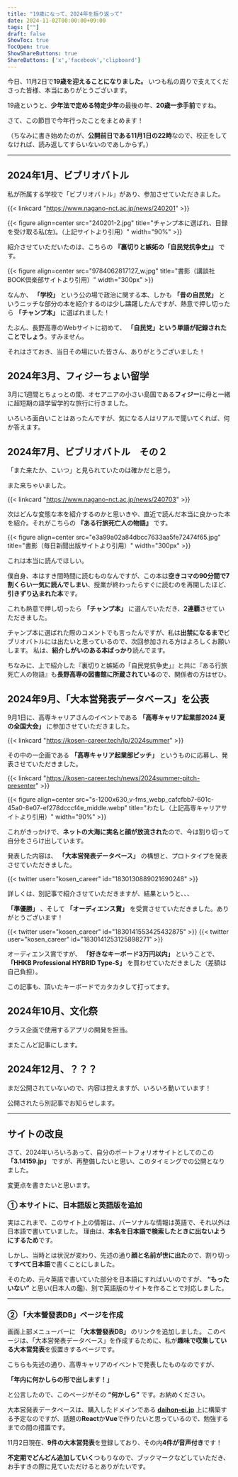 ```yaml
---
title: "19歳になって、2024年を振り返って"
date: 2024-11-02T00:00:00+09:00
tags: [""]
draft: false
ShowToc: true
TocOpen: true
ShowShareButtons: true
ShareButtons: ['x','facebook','clipboard']
---
```


今日、11月2日で**19歳を迎えることになりました。**
いつも私の周りで支えてくださった皆様、本当にありがとうございます。

19歳というと、**少年法で定める特定少年**の最後の年、**20歳一歩手前**ですね。

さて、この節目で今年行ったことをまとめます！

（ちなみに書き始めたのが、**公開前日である11月1日の22時**なので、校正をしてなければ、読み返してすらいないのであしからず。）

---

## 2024年1月、ビブリオバトル

私が所属する学校で「ビブリオバトル」があり、参加させていただきました。

{{< linkcard "https://www.nagano-nct.ac.jp/news/240201" >}}

{{< figure align=center src="240201-2.jpg" title="チャンプ本に選ばれ、目録を受け取る私(左)。（上記サイトより引用）" width="90%" >}}

紹介させていただいたのは、こちらの **『裏切りと嫉妬の「自民党抗争史」』** です。

{{< figure align=center src="9784062817127_w.jpg" title="書影（講談社BOOK倶楽部サイトより引用）" width="300px" >}}

なんか、 **「学校」** という公の場で政治に関する本、しかも **「昔の自民党」** というニッチな部分の本を紹介するのは少し躊躇したんですが、熱意で押し切ったら **「チャンプ本」** に選ばれました！

たぶん、長野高専のWebサイトに初めて、 **「自民党」という単語が記録されたことでしょう**。すみません。

それはさておき、当日その場にいた皆さん、ありがとうございました！

## 2024年3月、フィジーちょい留学

3月に1週間とちょっとの間、オセアニアの小さい島国である**フィジー**に母と一緒に超短期の語学留学的な旅行に行きました。

いろいろ面白いことはあったんですが、気になる人はリアルで聞いてくれば、何か答えます。

## 2024年7月、ビブリオバトル　その２

「また来たか、こいつ」と見られていたのは確かだと思う。

また来ちゃいました。

{{< linkcard "https://www.nagano-nct.ac.jp/news/240703" >}}

次はどんな変態な本を紹介するのかと思いきや、直近で読んだ本当に良かった本を紹介。それがこちらの **『ある行旅死亡人の物語』** です。


{{< figure align=center src="e3a99a02a84dbcc7633aa5fe72474f65.jpg" title="書影（毎日新聞出版サイトより引用）" width="300px" >}}

これは本当に読んでほしい。

僕自身、本はすき間時間に読むものなんですが、この本は**空きコマの90分間で7割くらい一気に読んでしまい**、授業が終わったらすぐに読むのを再開したほど、**引きずり込まれた本**です。

これも熱意で押し切ったら **「チャンプ本」** に選んでいただき、**2連覇**させていただきました。

チャンプ本に選ばれた際のコメントでも言ったんですが、私は**出禁になるまで**ビブリオバトルには出たいと思っているので、次回参加される方はよろしくお願いします。
私は、**紹介しがいのある本ばっかり**読んでます。

ちなみに、上で紹介した『裏切りと嫉妬の「自民党抗争史」』と共に『ある行旅死亡人の物語』も**長野高専の図書館に所蔵されている**ので、関係者の方はぜひ。

## 2024年9月、「大本営発表データベース」を公表

9月1日に、高専キャリアさんのイベントである **「高専キャリア起業部2024 夏の全国大会」** に参加させていただきました。

{{< linkcard "https://kosen-career.tech/lp/2024summer" >}}

その中の一企画である **「高専キャリア起業部ピッチ」** というものに応募し、発表させていただきました。

{{< linkcard "https://kosen-career.tech/news/2024summer-pitch-presenter" >}}

{{< figure align=center src="s-1200x630_v-fms_webp_cafcfbb7-601c-45a0-8e07-ef278dcccf4e_middle.webp" title="わたし（上記高専キャリアサイトより引用）" width="90%" >}}

これがきっかけで、**ネットの大海に実名と顔が放流された**ので、今は割り切って自分をさらけ出しています。

発表した内容は、 **「大本営発表データベース」** の構想と、プロトタイプを発表させていただきました。

{{< twitter user="kosen_career" id="1830130889021690248" >}}

詳しくは、別記事で紹介させていただきますが、結果というと、、、

**「準優勝」** 、そして **「オーディエンス賞」** を受賞させていただきました。ありがとうございます！

{{< twitter user="kosen_career" id="1830141553425432875" >}}
{{< twitter user="kosen_career" id="1830141253125898271" >}}

オーディエンス賞ですが、 **「好きなキーボード3万円以内」** ということで、**「HHKB Professional HYBRID Type-S」** を買わせていただきました（差額は自己負担）。

この記事も、頂いたキーボードでカタカタして打ってます。

## 2024年10月、文化祭

クラス企画で使用するアプリの開発を担当。

またこんど記事にします。

## 2024年12月、？？？

まだ公開されていないので、内容は控えますが、いろいろ動いています！

公開されたら別記事でお知らせします。

---
## サイトの改良

さて、2024年いろいろあって、自分のポートフォリオサイトとしてのこの **「3.14159.jp」** ですが、再整備したいと思い、このタイミングでの公開となりました。

変更点を書きたいと思います。

### ① 本サイトに、日本語版と英語版を追加

実はこれまで、このサイト上の情報は、パーソナルな情報は英語で、それ以外は日本語で書いていました。
理由は、**本名を日本語で検索したときに出ないようにするため**です。

しかし、当時とは状況が変わり、先述の通り**顔と名前が世に出た**ので、割り切って**すべて日本語**で書くことにしました。

そのため、元々英語で書いていた部分を日本語にすればいいのですが、 **“もったいない”** と思い(日本人の鑑)、別で英語版のサイトを作ることで対応しました。


---

### ② 「大本營發表DB」ページを作成

画面上部メニューバーに **「大本營發表DB」** のリンクを追加しました。
このページは、「大本営発表データベース」を作成するために、私が**趣味で収集している大本営発表**を仮置きするページです。

こちらも先述の通り、高専キャリアのイベントで発表したものなのですが、

**「年内に何かしらの形で出します！」**

と公言したので、このページがその **“何かしら”** です。お納めください。

<!--{{< linkcard "http://localhost:1313/posts/20240901_daihon-ei/" >}}-->

大本営発表データベースは、購入したドメインである **[daihon-ei.jp](https://daihon-ei.jp)** 上に構築する予定なのですが、話題の**React**か**Vue**で作りたいと思っているので、勉強するまでの間の措置です。

11月2日現在、**9件の大本営発表**を登録しており、その内**4件が音声付き**です！

**不定期でどんどん追加していく**つもりなので、ブックマークなどしていただき、お手すきの際に見ていただけるとありがたいです。

